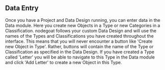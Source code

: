 ## Data Entry

Once you have a Project and Data Design running, you can enter data in the Data module. Here you create new Objects in a Type or new Categories in a Classification. nodegoat follows your custom Data Design and will use the names of the Types and Classifications you have created throughout the interface. This means that you will never encounter a button like 'Create new Object in Type'. Rather, buttons will contain the name of the Type or Classification as specified in the Data Design. If you have created a Type called 'Letter' you will be able to navigate to this Type in the Data module and click 'Add Letter' to create a new Object in this Type. 
